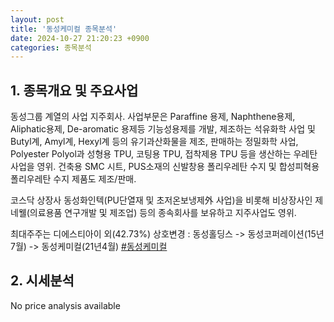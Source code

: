 ```yaml
---
layout: post
title: '동성케미컬 종목분석'
date: 2024-10-27 21:20:23 +0900
categories: 종목분석
---
```


## 1. 종목개요 및 주요사업

동성그룹 계열의 사업 지주회사. 사업부문은 Paraffine 용제, Naphthene용제, Aliphatic용제, De-aromatic 용제등 기능성용제를 개발, 제조하는 석유화학 사업 및 Butyl계, Amyl계, Hexyl계 등의 유기과산화물을 제조, 판매하는 정밀화학 사업, Polyester Polyol과 성형용 TPU, 코팅용 TPU, 접착제용 TPU 등을 생산하는 우레탄 사업을 영위. 건축용 SMC 시트, PUS소재의 신발창용 폴리우레탄 수지 및 합성피혁용 폴리우레탄 수지 제품도 제조/판매.

코스닥 상장사 동성화인텍(PU단열재 및 초저온보냉제外 사업)을 비롯해 비상장사인 제네웰(의료용품 연구개발 및 제조업) 등의 종속회사를 보유하고 지주사업도 영위.

최대주주는 디에스티아이 외(42.73%) 상호변경 : 동성홀딩스 -> 동성코퍼레이션(15년7월) -> 동성케미컬(21년4월)
[#동성케미컬](#)

## 2. 시세분석

No price analysis available
